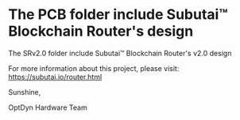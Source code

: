 # The PCB folder include Subutai™ Blockchain Router's design

The SRv2.0 folder include Subutai™ Blockchain Router's v2.0 design

For more information about this project, please visit: https://subutai.io/router.html


Sunshine,


OptDyn Hardware Team

